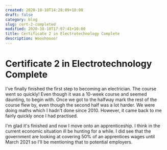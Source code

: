 ```yaml
---
created: 2020-10-10T14:28:09+10:00
draft: false
category: blog
slug: cert-2-completed
modified: 2020-10-10T17:07:41+10:00
title: Certificate 2 in Electrotechnology Complete
description: Wooohoooo!
---
```


# Certificate 2 in Electrotechnology Complete

I've finally finished the first step to becoming an electrician. The course went so quickly! Even though it was a 10-week course and seemed daunting, to begin with. Once we got to the halfway mark the rest of the course flew by, even though the second half was a lot harder. We were doing maths which I hadn't done since 2010. However, it came back to me fairly quickly once I had practised.

I'm glad it's finished and now I move onto an apprenticeship. I think in the current economic situation ill be hunting for a while. I did see that the government are looking at covering 50% of an apprentices wages until March 2021 so I'll be mentioning that to potential employers.